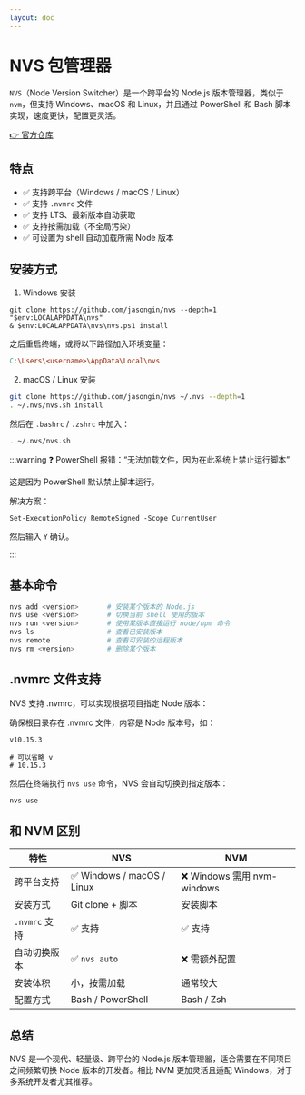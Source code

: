 ```yaml
---
layout: doc
---
```


# NVS 包管理器

`NVS`（Node Version Switcher）是一个跨平台的 Node.js 版本管理器，类似于 `nvm`，但支持 Windows、macOS 和 Linux，并且通过 PowerShell 和 Bash 脚本实现，速度更快，配置更灵活。

[👉 官方仓库](https://github.com/jasongin/nvs)

## 特点

- ✅ 支持跨平台（Windows / macOS / Linux）
- ✅ 支持 `.nvmrc` 文件
- ✅ 支持 LTS、最新版本自动获取
- ✅ 支持按需加载（不全局污染）
- ✅ 可设置为 shell 自动加载所需 Node 版本

## 安装方式

1. Windows 安装

```shell
git clone https://github.com/jasongin/nvs --depth=1 "$env:LOCALAPPDATA\nvs"
& $env:LOCALAPPDATA\nvs\nvs.ps1 install
```

之后重启终端，或将以下路径加入环境变量：

```makefile
C:\Users\<username>\AppData\Local\nvs
```

2. macOS / Linux 安装

```bash
git clone https://github.com/jasongin/nvs ~/.nvs --depth=1
. ~/.nvs/nvs.sh install
```

然后在 `.bashrc` / `.zshrc` 中加入：

```bash
. ~/.nvs/nvs.sh
```

:::warning ❓ PowerShell 报错：“无法加载文件，因为在此系统上禁止运行脚本”

这是因为 PowerShell 默认禁止脚本运行。

解决方案：

```shell
Set-ExecutionPolicy RemoteSigned -Scope CurrentUser
```

然后输入 `Y` 确认。

:::

## 基本命令

```bash
nvs add <version>       # 安装某个版本的 Node.js
nvs use <version>       # 切换当前 shell 使用的版本
nvs run <version>       # 使用某版本直接运行 node/npm 命令
nvs ls                  # 查看已安装版本
nvs remote              # 查看可安装的远程版本
nvs rm <version>        # 删除某个版本
```

## .nvmrc 文件支持

NVS 支持 .nvmrc，可以实现根据项目指定 Node 版本：

确保根目录存在 .nvmrc 文件，内容是 Node 版本号，如：

```[./.nvmrc]
v10.15.3

# 可以省略 v
# 10.15.3
```

然后在终端执行 `nvs use` 命令，NVS 会自动切换到指定版本：

```bash
nvs use
```

## 和 NVM 区别

| 特性          | NVS                        | NVM                         |
| ------------- | -------------------------- | --------------------------- |
| 跨平台支持    | ✅ Windows / macOS / Linux | ❌ Windows 需用 nvm-windows |
| 安装方式      | Git clone + 脚本           | 安装脚本                    |
| `.nvmrc` 支持 | ✅ 支持                    | ✅ 支持                     |
| 自动切换版本  | ✅ `nvs auto`              | ❌ 需额外配置               |
| 安装体积      | 小，按需加载               | 通常较大                    |
| 配置方式      | Bash / PowerShell          | Bash / Zsh                  |

## 总结

NVS 是一个现代、轻量级、跨平台的 Node.js 版本管理器，适合需要在不同项目之间频繁切换 Node 版本的开发者。相比 NVM 更加灵活且适配 Windows，对于多系统开发者尤其推荐。
